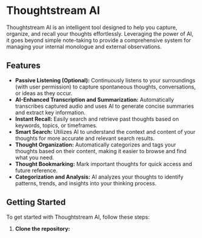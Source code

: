 # Thoughtstream AI

Thoughtstream AI is an intelligent tool designed to help you capture, organize, and recall your thoughts effortlessly. Leveraging the power of AI, it goes beyond simple note-taking to provide a comprehensive system for managing your internal monologue and external observations.

## Features

- **Passive Listening (Optional):** Continuously listens to your surroundings (with user permission) to capture spontaneous thoughts, conversations, or ideas as they occur.
- **AI-Enhanced Transcription and Summarization:** Automatically transcribes captured audio and uses AI to generate concise summaries and extract key information.
- **Instant Recall:** Easily search and retrieve past thoughts based on keywords, topics, or timeframes.
- **Smart Search:** Utilizes AI to understand the context and content of your thoughts for more accurate and relevant search results.
- **Thought Organization:** Automatically categorizes and tags your thoughts based on their content, making it easier to browse and find what you need.
- **Thought Bookmarking:** Mark important thoughts for quick access and future reference.
- **Categorization and Analysis:** AI analyzes your thoughts to identify patterns, trends, and insights into your thinking process.

## Getting Started

To get started with Thoughtstream AI, follow these steps:

1. **Clone the repository:**


